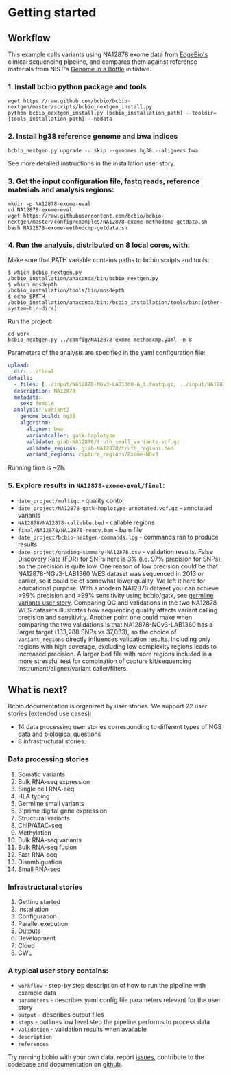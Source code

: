 # Getting started

## Workflow

This example calls variants using NA12878 exome data from
[EdgeBio's](https://www.edgebio.com/) clinical sequencing pipeline,
and compares them against reference materials from NIST's
[Genome in a Bottle](https://www.nist.gov/programs-projects/genome-bottle) initiative.

### 1. Install bcbio python package and tools

```shell
wget https://raw.github.com/bcbio/bcbio-nextgen/master/scripts/bcbio_nextgen_install.py
python bcbio_nextgen_install.py [bcbio_installation_path] --tooldir=[tools_installation_path] --nodata
```

### 2. Install hg38 reference genome and bwa indices

```shell
bcbio_nextgen.py upgrade -u skip --genomes hg38 --aligners bwa
```
See more detailed instructions in the installation user story.

### 3. Get the input configuration file, fastq reads, reference materials and analysis regions:

```shell
mkdir -p NA12878-exome-eval
cd NA12878-exome-eval
wget https://raw.githubusercontent.com/bcbio/bcbio-nextgen/master/config/examples/NA12878-exome-methodcmp-getdata.sh
bash NA12878-exome-methodcmp-getdata.sh
```

### 4. Run the analysis, distributed on 8 local cores, with:

Make sure that PATH variable contains paths to bcbio scripts and tools:
```shell
$ which bcbio_nextgen.py
/bcbio_installation/anaconda/bin/bcbio_nextgen.py
$ which mosdepth
/bcbio_installation/tools/bin/mosdepth
$ echo $PATH
/bcbio_installation/anaconda/bin:/bcbio_installation/tools/bin:[other-system-bin-dirs]
```

Run the project:

```shell
cd work
bcbio_nextgen.py ../config/NA12878-exome-methodcmp.yaml -n 8
```

Parameters of the analysis are specified in the yaml configuration file:

```yaml
upload:
  dir: ../final
details:
  - files: [../input/NA12878-NGv3-LAB1360-A_1.fastq.gz, ../input/NA12878-NGv3-LAB1360-A_2.fastq.gz]
  description: NA12878
  metadata:
    sex: female
  analysis: variant2
    genome_build: hg38
    algorithm:
      aligner: bwa
      variantcaller: gatk-haplotype
      validate: giab-NA12878/truth_small_variants.vcf.gz
      validate_regions: giab-NA12878/truth_regions.bed
      variant_regions: capture_regions/Exome-NGv3
```
Running time is ~2h.

### 5. Explore results in `NA12878-exome-eval/final`:
*  `date_project/multiqc` - quality contol
*  `date_project/NA12878-gatk-haplotype-annotated.vcf.gz` - annotated variants
*  `NA12878/NA12878-callable.bed` - callable regions
*  `final/NA12878/NA12878-ready.bam` - bam file
*  `date_project/bcbio-nextgen-commands.log` - commands ran to produce results
*  `date_project/grading-summary-NA12878.csv` - validation results.
False Discovery Rate (FDR) for SNPs here is 3% (i.e. 97% precision for SNPs),
so the precision is quite low.
One reason of low precision could be that NA12878-NGv3-LAB1360 WES dataset
was sequenced in 2013 or earlier, so it could be of somewhat lower quality.
We left it here for educational purpose.
With a modern NA12878 dataset you can achieve >99% precision and >99% sensitivity using bcbio/gatk,
see [germline variants user story](germline_variants.html#workflow1-validate-hg38-calls).
Comparing QC and validations in the two NA12878 WES datasets illustrates how sequencing quality affects variant calling precision and sensitivity.
Another point one could make when comparing the two validations is that NA12878-NGv3-LAB1360
has a larger target (133,288 SNPs vs 37,033), so the choice of `variant_regions` directly influences validation results.
Including only regions with high coverage, excluding low complexity regions leads to increased precision.
A larger bed file with more regions included is a more stressful test for combination of capture kit/sequencing instrument/aligner/variant caller/filters.

## What is next?
Bcbio documentation is organized by user stories. We support 22 user stories (extended use cases):
* 14 data processing user stories corresponding to different types of NGS data
and biological questions
* 8 infrastructural stories.

### Data processing stories
1. Somatic variants
2. Bulk RNA-seq expression
3. Single cell RNA-seq
4. HLA typing
5. Germline small variants
6. 3'prime digital gene expression
7. Structural variants
8. ChIP/ATAC-seq
9. Methylation
10. Bulk RNA-seq variants
11. Bulk RNA-seq fusion
12. Fast RNA-seq
13. Disambiguation
14. Small RNA-seq

### Infrastructural stories
1. Getting started
2. Installation
3. Configuration
4. Parallel execution
5. Outputs
6. Development
7. Cloud
8. CWL

### A typical user story contains:
- `workflow` - step-by step description of how to run the pipeline with example data
- `parameters` - describes yaml config file parameters relevant for the user story
- `output` - describes output files
- `steps` - outlines low level step the pipeline performs to process data
- `validation` - validation results when available
- `description`
- `references`

Try running bcbio with your own data, report [issues](https://github.com/bcbio/bcbio-nextgen/issues),
contribute to the codebase and documentation on [github](https://github.com/bcbio/bcbio-nextgen/).
